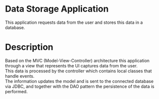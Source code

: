 # Data Storage Application
This application requests data from the user and stores this data in a database.
 
# Description
Based on the MVC (Model-View-Controller) architecture this application through a view that represents the UI captures data from the user. <br> This data is processed by the controller which contains local classes that handle events. <br> The information updates the model and is sent to the connected database via JDBC, and together with the DAO pattern the persistence of the data is performed.
 

